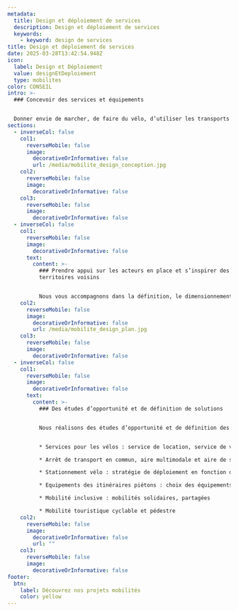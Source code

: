 ```yaml
---
metadata:
  title: Design et déploiement de services
  description: Design et déploiement de services
  keywords:
    - keyword: design de services
title: Design et déploiement de services
date: 2025-03-28T13:42:54.948Z
icon:
  label: Design et Déploiement
  value: designEtDeploiement
  type: mobilites
color: CONSEIL
intro: >-
  ### Concevoir des services et équipements


  Donner envie de marcher, de faire du vélo, d’utiliser les transports en commun, encourager le changement des pratiques de mobilités nécessitent de concevoir et déployer des services et des équipements.
sections:
  - inverseCol: false
    col1:
      reverseMobile: false
      image:
        decorativeOrInformative: false
        url: /media/mobilite_design_conception.jpg
    col2:
      reverseMobile: false
      image:
        decorativeOrInformative: false
    col3:
      reverseMobile: false
      image:
        decorativeOrInformative: false
  - inverseCol: false
    col1:
      reverseMobile: false
      image:
        decorativeOrInformative: false
      text:
        content: >-
          ### Prendre appui sur les acteurs en place et s’inspirer des
          territoires voisins


          Nous vous accompagnons dans la définition, le dimensionnement et le déploiement des services sur votre territoire. Nous nous appuyons sur les acteurs et les offres déjà présentes ainsi que sur des inspirations voisines et retours d'expériences.
    col2:
      reverseMobile: false
      image:
        decorativeOrInformative: false
        url: /media/mobilite_design_plan.jpg
    col3:
      reverseMobile: false
      image:
        decorativeOrInformative: false
  - inverseCol: false
    col1:
      reverseMobile: false
      image:
        decorativeOrInformative: false
      text:
        content: >-
          ### Des études d’opportunité et de définition de solutions


          Nous réalisons des études d’opportunité et de définition des différentes offres suivantes :


          * Services pour les vélos : service de location, service de vélo adapté, atelier de réparation, aire de repos et de services, lieux autour du vélo (maison, café…), offre de formation et d’accompagnement

          * Arrêt de transport en commun, aire multimodale et aire de service : localisation, niveau d’équipement et de services, accessibilité

          * Stationnement vélo : stratégie de déploiement en fonction de l’intensité urbaine et des générateurs de déplacements, capacités, choix des mobilier, lieux d’implantation

          * Equipements des itinéraires piétons : choix des équipements, des mobiliers

          * Mobilité inclusive : mobilités solidaires, partagées

          * Mobilité touristique cyclable et pédestre
    col2:
      reverseMobile: false
      image:
        decorativeOrInformative: false
        url: ""
    col3:
      reverseMobile: false
      image:
        decorativeOrInformative: false
footer:
  btn:
    label: Découvrez nos projets mobilités
    color: yellow
---
```

